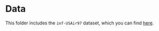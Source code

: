 # Data

This folder includes the `inf-USAir97` dataset, which you can find [here](http://networkrepository.com/inf-USAir97.php).
